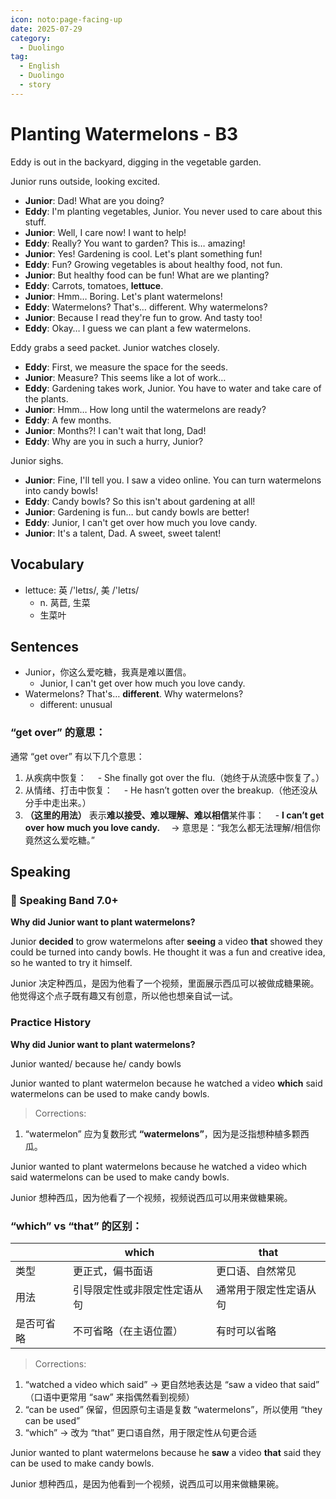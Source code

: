 ```yaml
---
icon: noto:page-facing-up
date: 2025-07-29
category:
  - Duolingo
tag:
  - English
  - Duolingo
  - story
---
```


# Planting Watermelons - B3

Eddy is out in the backyard, digging in the vegetable garden.

Junior runs outside, looking excited.

- **Junior**: Dad! What are you doing?
- **Eddy**: I'm planting vegetables, Junior. You never used to care about this stuff.
- **Junior**: Well, I care now! I want to help!
- **Eddy**: Really? You want to garden? This is… amazing!
- **Junior**: Yes! Gardening is cool. Let's plant something fun!
- **Eddy**: Fun? Growing vegetables is about healthy food, not fun.
- **Junior**: But healthy food can be fun! What are we planting?
- **Eddy**: Carrots, tomatoes, **lettuce**.
- **Junior**: Hmm… Boring. Let's plant watermelons!
- **Eddy**: Watermelons? That's… different. Why watermelons?
- **Junior**: Because I read they're fun to grow. And tasty too!
- **Eddy**: Okay… I guess we can plant a few watermelons.

Eddy grabs a seed packet. Junior watches closely.

- **Eddy**: First, we measure the space for the seeds.
- **Junior**: Measure? This seems like a lot of work…
- **Eddy**: Gardening takes work, Junior. You have to water and take care of the plants.
- **Junior**: Hmm… How long until the watermelons are ready?
- **Eddy**: A few months.
- **Junior**: Months?! I can't wait that long, Dad!
- **Eddy**: Why are you in such a hurry, Junior?

Junior sighs.

- **Junior**: Fine, I'll tell you. I saw a video online. You can turn watermelons into candy bowls!
- **Eddy**: Candy bowls? So this isn't about gardening at all!
- **Junior**: Gardening is fun… but candy bowls are better!
- **Eddy**: Junior, I can't get over how much you love candy.
- **Junior**: It's a talent, Dad. A sweet, sweet talent!

## Vocabulary

- lettuce: 英 /'letɪs/, 美 /'letɪs/
  - n. 莴苣, 生菜
  - 生菜叶

## Sentences

- Junior，你这么爱吃糖，我真是难以置信。
  - Junior, I can't get over how much you love candy.
- Watermelons? That's… **different**. Why watermelons?
  - different: unusual

### “get over” 的意思：

通常 “get over” 有以下几个意思：

1. 从疾病中恢复：
    - She finally got over the flu.（她终于从流感中恢复了。）
2. 从情绪、打击中恢复：
    - He hasn’t gotten over the breakup.（他还没从分手中走出来。）
3. **（这里的用法）** 表示**难以接受、难以理解、难以相信**某件事：
    - **I can’t get over how much you love candy.**
    → 意思是：“我怎么都无法理解/相信你竟然这么爱吃糖。”

## Speaking

### 🌟 Speaking Band 7.0+

**Why did Junior want to plant watermelons?**

Junior **decided** to grow watermelons after **seeing** a video **that** showed they could be turned into candy bowls. He thought it was a fun and creative idea, so he wanted to try it himself.

Junior 决定种西瓜，是因为他看了一个视频，里面展示西瓜可以被做成糖果碗。他觉得这个点子既有趣又有创意，所以他也想亲自试一试。

### Practice History

**Why did Junior want to plant watermelons?**

Junior wanted/ because he/ candy bowls

Junior wanted to plant watermelon because he watched a video **which** said watermelons can be used to make candy bowls.

> Corrections:

1. “watermelon” 应为复数形式 **“watermelons”**，因为是泛指想种植多颗西瓜。

Junior wanted to plant watermelons because he watched a video which said watermelons can be used to make candy bowls.

Junior 想种西瓜，因为他看了一个视频，视频说西瓜可以用来做糖果碗。

### “which” vs “that” 的区别：

|            | **which**                    | **that**               |
| ---------- | ---------------------------- | ---------------------- |
| 类型       | 更正式，偏书面语             | 更口语、自然常见       |
| 用法       | 引导限定性或非限定性定语从句 | 通常用于限定性定语从句 |
| 是否可省略 | 不可省略（在主语位置）       | 有时可以省略           |

> Corrections:

1. “watched a video which said” → 更自然地表达是 “saw a video that said” （口语中更常用 “saw” 来指偶然看到视频）
2. “can be used” 保留，但因原句主语是复数 “watermelons”，所以使用 “they can be used”
3. “which” → 改为 “that” 更口语自然，用于限定性从句更合适

Junior wanted to plant watermelons because he **saw** a video **that** said they can be used to make candy bowls.

Junior 想种西瓜，是因为他看到一个视频，说西瓜可以用来做糖果碗。

